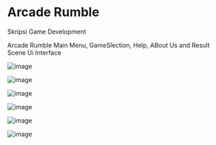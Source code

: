 # Arcade Rumble
 Skripsi Game Development

Arcade Rumble Main Menu, GameSlection, Help, ABout Us and Result Scene Ui Interface

![image](https://github.com/user-attachments/assets/4703446e-8ac7-49b8-b652-a809d6c8d86e)

![image](https://github.com/user-attachments/assets/7fc5efb1-fff8-43d7-8594-5b33c51e344c)

![image](https://github.com/user-attachments/assets/e1b18734-ca02-4739-b22d-dcda23e99b25)

![image](https://github.com/user-attachments/assets/6f4ca1df-9527-411d-acb0-4e4375b90015)

![image](https://github.com/user-attachments/assets/f48e16b0-c58c-40e0-977d-c8efedfefd1d)

![image](https://github.com/user-attachments/assets/fd9bfbda-c2fc-44f7-8636-bc9a7eaf04a9)

